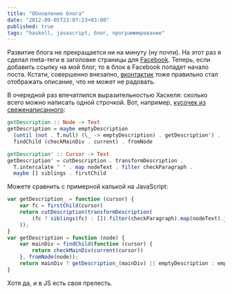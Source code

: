```yaml
---
title: "Обновление блога"
date: "2012-09-05T23:07:23+03:00"
published: true
tags: "haskell, javascript, блог, программирование"
---
```


Развитие блога не прекращается ни на минуту (ну почти). На этот раз я сделал meta-теги в заголовке страницы
для [Facebook](http://developers.facebook.com/docs/opengraph/objects/builtin/). Теперь, если добавить ссылку на мой
блог, то в блок в Facebook попадет начало поста. Кстати, совершенно внезапно, [вконтактик](http://vk.com) тоже
правильно стал отображать описание, что не может не радовать.

В очередной раз впечатлился выразительностью Хаскеля: cколько всего можно написать одной строчкой. Вот, например,
[кусочек из свеженаписанного](https://github.com/dikmax/haskell-blog/blob/b481af3dfe181198065840031607fc7a9ecc365e/src/Site.hs#L149):

~~~~~haskell
getDescription :: Node -> Text
getDescription = maybe emptyDescription 
  (until (not . T.null) (\_ -> emptyDescription) . getDescription') . 
  findChild (checkMainDiv . current) . fromNode

getDescription' :: Cursor -> Text
getDescription' = cutDescription . transformDescription .
  T.intercalate " " . map nodeText . filter checkParagraph .
  maybe [] siblings . firstChild
~~~~~

Можете сравнить с примерной калькой на JavaScript:

~~~~~javascript
var getDescription_ = function (cursor) {
    var fc = firstChild(cursor)
    return cutDescription(transformDescription(
        (fc ? siblings(fc) : []).filter(checkParagraph).map(nodeText).join(" ")
    ));
}
var getDescription = function (node) {
    var mainDiv = findChild(function (cursor) {
        return checkMainDiv(current(cursor))
    }, fromNode(node));
    return mainDiv ? getDescription_(mainDiv) || emptyDescription : emptyDescription;
}
~~~~~

Хотя да, и в JS есть своя прелесть.
